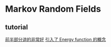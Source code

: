 # Markov Random Fields

## tutorial

[前半部分讲的非常好](C:\Learn\grade3\paper_work\EM\MRF\markov_network.pdf)
[引入了 Energy function 的概念](C:\Learn\grade3\paper_work\EM\MRF\part1-MLSS-2011.pdf)